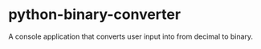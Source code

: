 # python-binary-converter
A console application that converts user input into from decimal to binary.
